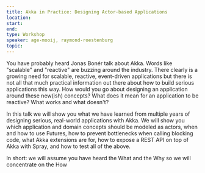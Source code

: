 ```yaml
---
title: Akka in Practice: Designing Actor-based Applications
location: 
start: 
end: 
type: Workshop
speaker: age-mooij, raymond-roestenburg
topic: 
---
```


You have probably heard Jonas Bonér talk about Akka. Words like "scalable" and "reactive" are buzzing around the industry. There clearly is a growing need for scalable, reactive, event-driven applications but there is not all that much practical information out there about how to build serious applications this way. How would you go about designing an application around these new(ish) concepts? What does it mean for an application to be reactive? What works and what doesn't?

In this talk we will show you what we have learned from multiple years of designing serious, real-world applications with Akka. We will show you which application and domain concepts should be modeled as actors, when and how to use Futures, how to prevent bottlenecks when calling blocking code, what Akka extensions are for, how to expose a REST API on top of Akka with Spray, and how to test all of the above.

In short: we will assume you have heard the What and the Why so we will concentrate on the How